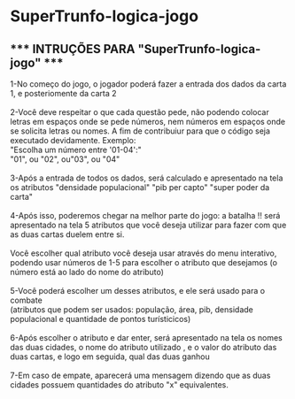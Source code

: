 # SuperTrunfo-logica-jogo

<strong><h2> *** INTRUÇÕES PARA "SuperTrunfo-logica-jogo" ***<br> </h2></strong>

1-No começo do jogo, o jogador poderá fazer a entrada dos dados da carta 1, e posteriomente da carta 2<br>
<br>
2-Você deve respeitar o que cada questão pede, não podendo colocar letras em espaços onde se pede números, nem números em espaços onde se solicita letras ou nomes. A fim de contribuiur
  para que o código seja executado devidamente. Exemplo:<br>
    "Escolha um número entre '01-04':"<br>
     "01", ou "02", ou"03", ou "04"<br>
     <br>
3-Após a entrada de todos os dados, será calculado e apresentado na tela os atributos "densidade populacional" "pib per capto" "super poder da carta" <br>
<br>
4-Após isso, poderemos chegar na melhor parte do jogo: a batalha !! será apresentado na tela 5 atributos que você deseja utilizar para fazer com que as duas cartas duelem entre si. <br><br>
 Você escolher qual atributo você deseja usar através do menu interativo, podendo usar números de 1-5 para escolher o atributo que desejamos (o número está ao lado do nome do atributo)
<br><br>
5-Você poderá escolher um desses atributos, e ele será usado para o combate <br>
(atributos que podem ser usados: população, área, pib, densidade populacional e quantidade de pontos turísticicos)
<br><br>
6-Após escolher o atributo e dar enter, será apresentado na tela os nomes das duas cidades, o nome do atributo utilizado , e o valor do atributo das duas cartas, e logo em seguida, qual das duas ganhou  <br>
<br>
7-Em caso de empate, aparecerá uma mensagem dizendo que as duas cidades possuem quantidades do atributo "x" equivalentes. <br>

  
     
